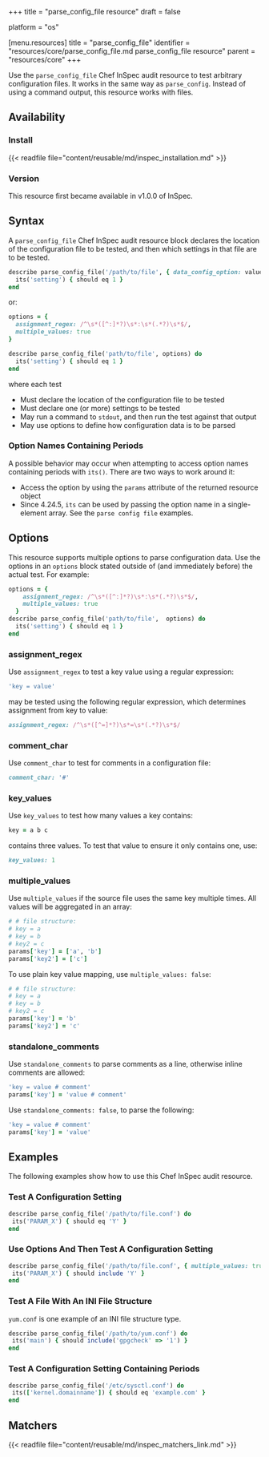 +++
title = "parse_config_file resource"
draft = false

platform = "os"

[menu.resources]
    title = "parse_config_file"
    identifier = "resources/core/parse_config_file.md parse_config_file resource"
    parent = "resources/core"
+++

Use the `parse_config_file` Chef InSpec audit resource to test arbitrary configuration files. It works in the same way as `parse_config`. Instead of using a command output, this resource works with files.

## Availability

### Install

{{< readfile file="content/reusable/md/inspec_installation.md" >}}

### Version

This resource first became available in v1.0.0 of InSpec.

## Syntax

A `parse_config_file` Chef InSpec audit resource block declares the location of the configuration file to be tested, and then which settings in that file are to be tested.

```ruby
describe parse_config_file('/path/to/file', { data_config_option: value } ) do
  its('setting') { should eq 1 }
end
```

or:

```ruby
options = {
  assignment_regex: /^\s*([^:]*?)\s*:\s*(.*?)\s*$/,
  multiple_values: true
}

describe parse_config_file('path/to/file', options) do
  its('setting') { should eq 1 }
end
```

where each test

- Must declare the location of the configuration file to be tested
- Must declare one (or more) settings to be tested
- May run a command to `stdout`, and then run the test against that output
- May use options to define how configuration data is to be parsed

### Option Names Containing Periods

A possible behavior may occur when attempting to access option names containing periods with `its()`. There are two ways to work around it:

* Access the option by using the `params` attribute of the returned resource object
* Since 4.24.5, `its` can be used by passing the option name in a single-element array. See the `parse config file` examples.

## Options

This resource supports multiple options to parse configuration data. Use the options in an `options` block stated outside of (and immediately before) the actual test. For example:

```ruby
options = {
    assignment_regex: /^\s*([^:]*?)\s*:\s*(.*?)\s*$/,
    multiple_values: true
  }
describe parse_config_file('path/to/file',  options) do
  its('setting') { should eq 1 }
end
```

### assignment_regex

Use `assignment_regex` to test a key value using a regular expression:

```ruby
'key = value'
```

may be tested using the following regular expression, which determines assignment from key to value:

```ruby
assignment_regex: /^\s*([^=]*?)\s*=\s*(.*?)\s*$/
```

### comment_char

Use `comment_char` to test for comments in a configuration file:

```ruby
comment_char: '#'
```

### key_values

Use `key_values` to test how many values a key contains:

```ruby
key = a b c
```

contains three values. To test that value to ensure it only contains one, use:

```ruby
key_values: 1
```

### multiple_values

Use `multiple_values` if the source file uses the same key multiple times. All values will be aggregated in an array:

```ruby
# # file structure:
# key = a
# key = b
# key2 = c
params['key'] = ['a', 'b']
params['key2'] = ['c']
```

To use plain key value mapping, use `multiple_values: false`:

```ruby
# # file structure:
# key = a
# key = b
# key2 = c
params['key'] = 'b'
params['key2'] = 'c'
```

### standalone_comments

Use `standalone_comments` to parse comments as a line, otherwise inline comments are allowed:

```ruby
'key = value # comment'
params['key'] = 'value # comment'
```

Use `standalone_comments: false`, to parse the following:

```ruby
'key = value # comment'
params['key'] = 'value'
```

## Examples

The following examples show how to use this Chef InSpec audit resource.

### Test A Configuration Setting

```ruby
describe parse_config_file('/path/to/file.conf') do
 its('PARAM_X') { should eq 'Y' }
end
```

### Use Options And Then Test A Configuration Setting

```ruby
describe parse_config_file('/path/to/file.conf', { multiple_values: true }) do
 its('PARAM_X') { should include 'Y' }
end
```

### Test A File With An INI File Structure

`yum.conf` is one example of an INI file structure type.

```ruby
describe parse_config_file('/path/to/yum.conf') do
 its('main') { should include('gpgcheck' => '1') }
end
```

### Test A Configuration Setting Containing Periods

```ruby
describe parse_config_file('/etc/sysctl.conf') do
 its(['kernel.domainname']) { should eq 'example.com' }
end
```

## Matchers

{{< readfile file="content/reusable/md/inspec_matchers_link.md" >}}
